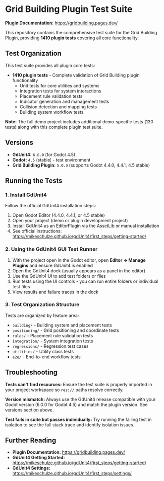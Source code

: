 # Grid Building Plugin Test Suite

**Plugin Documentation:** https://gridbuilding.pages.dev/

This repository contains the comprehensive test suite for the Grid Building Plugin, providing **1410 plugin tests** covering all core functionality.

## Test Organization

This test suite provides all plugin core tests:
- **1410 plugin tests** - Complete validation of Grid Building plugin functionality
  - Unit tests for core utilities and systems
  - Integration tests for system interactions
  - Placement rule validation tests
  - Indicator generation and management tests
  - Collision detection and mapping tests
  - Building system workflow tests

**Note:** The full demo project includes additional demo-specific tests (130 tests) along with this complete plugin test suite.

## Versions

- **GdUnit4:** `6.0.0` (for Godot 4.5)
- **Godot:** `4.5` (stable) - test environment
- **Grid Building Plugin:** `5.0.0` (supports Godot 4.4.0, 4.4.1, 4.5 stable)

## Running the Tests

### 1. Install GdUnit4

Follow the official GdUnit4 installation steps:

1. Open Godot Editor (4.4.0, 4.4.1, or 4.5 stable)
2. Open your project (demo or plugin development project)
3. Install GdUnit4 as an EditorPlugin via the AssetLib or manual installation
4. See official instructions: https://mikeschulze.github.io/gdUnit4/first_steps/getting-started/

### 2. Using the GdUnit4 GUI Test Runner

1. With the project open in the Godot editor, open **Editor → Manage Plugins** and ensure GdUnit4 is enabled
2. Open the GdUnit4 dock (usually appears as a panel in the editor)
3. Use the GdUnit4 UI to add test folders or files
4. Run tests using the UI controls - you can run entire folders or individual test files
5. View results and failure traces in the dock

### 3. Test Organization Structure

Tests are organized by feature area:

- `building/` - Building system and placement tests
- `positioning/` - Grid positioning and coordinate tests
- `rules/` - Placement rule validation tests
- `integration/` - System integration tests
- `regressions/` - Regression test cases
- `utilities/` - Utility class tests
- `e2e/` - End-to-end workflow tests

## Troubleshooting

**Tests can't find resources:** Ensure the test suite is properly imported in your project workspace so `res://` paths resolve correctly.

**Version mismatch:** Always use the GdUnit4 release compatible with your Godot version (6.0.0 for Godot 4.5) and match the plugin version. See versions section above.

**Test fails in suite but passes individually:** Try running the failing test in isolation to see the full stack trace and identify isolation issues.

## Further Reading

- **Plugin Documentation:** https://gridbuilding.pages.dev/
- **GdUnit4 Getting Started:** https://mikeschulze.github.io/gdUnit4/first_steps/getting-started/
- **GdUnit4 Settings:** https://mikeschulze.github.io/gdUnit4/first_steps/settings/